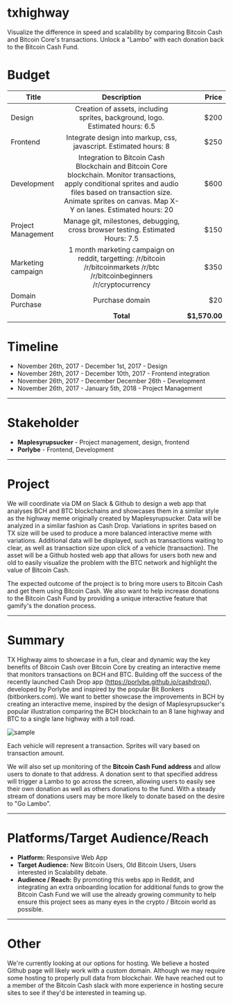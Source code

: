 # txhighway

Visualize the difference in speed and scalability by comparing Bitcoin Cash and Bitcoin Core's transactions. Unlock a "Lambo" with each donation back to the Bitcoin Cash Fund.


Budget
===

| Title         | Description           | Price  |
| ------------- |:-------------:| -----:|
| Design      | Creation of assets, including sprites, background, logo. Estimated hours: 6.5  | $200 |
| Frontend      | Integrate design into markup, css, javascript. Estimated hours: 8  | $250 |
| Development      | Integration to Bitcoin Cash Blockchain and Bitcoin Core blockchain. Monitor transactions, apply conditional sprites and audio files based on transaction size. Animate sprites on canvas. Map X-Y on lanes. Estimated hours: 20     |   $600 |
| Project Management  | Manage git, milestones, debugging, cross browser testing. Estimated Hours: 7.5     |    $150 |
| Marketing campaign | 1 month marketing campaign on reddit, targetting: /r/bitcoin /r/bitcoinmarkets /r/btc /r/bitcoinbeginners /r/cryptocurrency | $350|
|Domain Purchase | Purchase domain | $20 |
| | **Total** | **$1,570.00**|

Timeline
===

- November 26th, 2017 - December 1st, 2017 - Design 
- November 26th, 2017 - December 10th, 2017 - Frontend integration
- November 26th, 2017 - December December 26th - Development
- November 26th, 2017 - January 5th, 2018 - Project Management

___

Stakeholder
===

+ **Maplesyrupsucker** - Project management, design, frontend
+ **Porlybe** - Frontend, Development

___

Project
===

We will coordinate via DM on Slack & Github to design a web app that analyses BCH and BTC blockchains and showcases them in a similar style as the highway meme originally created by Maplesyrupsucker. Data will be analyzed in a similar fashion as Cash Drop. Variations in sprites based on TX size will be used to produce a more balanced interactive meme with variations. Additional data will be displayed, such as transactions waiting to clear, as well as transaction size upon click of a vehicle (transaction). The asset will be a Github hosted web app that allows for users both new and old to easily visualize the problem with the BTC network and highlight the value of Bitcoin Cash.  

The expected outcome of the project is to bring more users to Bitcoin Cash and get them using Bitcoin Cash. We also want to help increase donations to the Bitcoin Cash Fund by providing a unique interactive feature that gamify's the donation process.

___

Summary
===

TX Highway aims to showcase in a fun, clear and dynamic way the key benefits of Bitcoin Cash over Bitcoin Core by creating an interactive meme that monitors transactions on BCH and BTC. Building off the success of the recently launched Cash Drop app (https://porlybe.github.io/cashdrop/), developed by Porlybe and inspired by the popular Bit Bonkers (bitbonkers.com). We want to better showcase the improvements in BCH by creating an interactive meme, inspired by the design of Maplesyrupsucker's popular illustration comparing the BCH blockchain to an 8 lane highway and BTC to a single lane highway with a toll road. 

![sample](https://puu.sh/ytDPL/5e6d00e149.png "Sample")

Each vehicle will represent a transaction. Sprites will vary based on transaction amount. 

We will also set up monitoring of the **Bitcoin Cash Fund address** and allow users to donate to that address. A donation sent to that specified address will trigger a Lambo to go across the screen, allowing users to easily see their own donation as well as others donations to the fund. With a steady stream of donations users may be more likely to donate based on the desire to "Go Lambo".

___


Platforms/Target Audience/Reach
===

+ **Platform:** Responsive Web App
+ **Target Audience:** New Bitcoin Users, Old Bitcoin Users, Users interested in Scalability debate.
+ **Audience / Reach:** By promoting this webs app in Reddit, and integrating an extra onboarding location for additional funds to grow the Bitcoin Cash Fund we will use the already growing community to help ensure this project sees as many eyes in the crypto / Bitcoin world as possible.

___

Other
===

We're currently looking at our options for hosting. We believe a hosted Github page will likely work with a custom domain. Although we may require some hosting to properly pull data from blockchair. We have reached out to a member of the Bitcoin Cash slack with more experience in hosting secure sites to see if they'd be interested in teaming up. 
